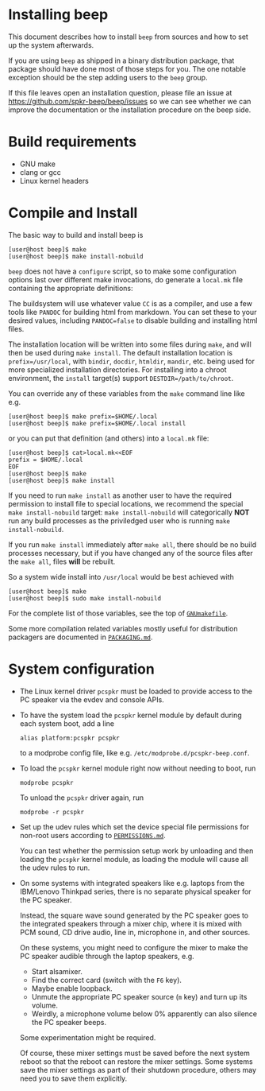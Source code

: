 Installing beep
===============

This document describes how to install `beep` from sources and how to
set up the system afterwards.

If you are using `beep` as shipped in a binary distribution package,
that package should have done most of those steps for you.  The one
notable exception should be the step adding users to the `beep` group.

If this file leaves open an installation question, please file an
issue at https://github.com/spkr-beep/beep/issues so we can see
whether we can improve the documentation or the installation procedure
on the beep side.


Build requirements
==================

  * GNU make
  * clang or gcc
  * Linux kernel headers


Compile and Install
===================

The basic way to build and install beep is

```
[user@host beep]$ make
[user@host beep]$ make install-nobuild
```

`beep` does not have a `configure` script, so to make some
configuration options last over different make invocations, do
generate a `local.mk` file containing the appropriate definitions:

The buildsystem will use whatever value `CC` is as a compiler, and use
a few tools like `PANDOC` for building html from markdown. You can set
these to your desired values, including `PANDOC=false` to disable
building and installing html files.

The installation location will be written into some files during
`make`, and will then be used during `make install`.  The default
installation location is `prefix=/usr/local`, with `bindir`, `docdir`,
`htmldir`, `mandir`, etc. being used for more specialized installation
directories.  For installing into a chroot environment, the `install`
target(s) support `DESTDIR=/path/to/chroot`.

You can override any of these variables from the `make` command line
like e.g.

```
[user@host beep]$ make prefix=$HOME/.local
[user@host beep]$ make prefix=$HOME/.local install
```

or you can put that definition (and others) into a `local.mk` file:

```
[user@host beep]$ cat>local.mk<<EOF
prefix = $HOME/.local
EOF
[user@host beep]$ make
[user@host beep]$ make install
```

If you need to run `make install` as another user to have the required
permission to install file to special locations, we recommend the
special `make install-nobuild` target: `make install-nobuild` will
categorically **NOT** run any build processes as the priviledged user
who is running `make install-nobuild`.

If you run `make install` immediately after `make all`, there should
be no build processes necessary, but if you have changed any of the
source files after the `make all`, files **will** be rebuilt.

So a system wide install into `/usr/local` would be best achieved with

```
[user@host beep]$ make
[user@host beep]$ sudo make install-nobuild
```

For the complete list of those variables, see the top of
[`GNUmakefile`](GNUmakefile).

Some more compilation related variables mostly useful for distribution
packagers are documented in [`PACKAGING.md`](PACKAGING.md).


System configuration
====================

  * The Linux kernel driver `pcspkr` must be loaded to provide
    access to the PC speaker via the evdev and console APIs.

  * To have the system load the `pcspkr` kernel module by default
    during each system boot, add a line

        alias platform:pcspkr pcspkr

    to a modprobe config file, like
    e.g. `/etc/modprobe.d/pcspkr-beep.conf`.

  * To load the `pcspkr` kernel module right now without needing to
    boot, run

        modprobe pcspkr

    To unload the `pcspkr` driver again, run

        modprobe -r pcspkr

  * Set up the udev rules which set the device special file
    permissions for non-root users according to
    [`PERMISSIONS.md`](PERMISSIONS.md).

    You can test whether the permission setup work by unloading and
    then loading the `pcspkr` kernel module, as loading the module
    will cause all the udev rules to run.

  * On some systems with integrated speakers like e.g. laptops from
    the IBM/Lenovo Thinkpad series, there is no separate physical
    speaker for the PC speaker.

	Instead, the square wave sound generated by the PC speaker goes to
    the integrated speakers through a mixer chip, where it is mixed
    with PCM sound, CD drive audio, line in, microphone in, and other
    sources.

	On these systems, you might need to configure the mixer to make
    the PC speaker audible through the laptop speakers, e.g.

	  * Start alsamixer.
	  * Find the correct card (switch with the `F6` key).
	  * Maybe enable loopback.
	  * Unmute the appropriate PC speaker source (`m` key) and turn up
        its volume.
	  * Weirdly, a microphone volume below 0% apparently can also
        silence the PC speaker beeps.

    Some experimentation might be required.

    Of course, these mixer settings must be saved before the next
    system reboot so that the reboot can restore the mixer
    settings. Some systems save the mixer settings as part of their
    shutdown procedure, others may need you to save them explicitly.

